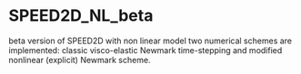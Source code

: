 # SPEED2D_NL_beta
beta version of SPEED2D with non linear model
two numerical schemes are implemented: classic visco-elastic Newmark time-stepping and modified nonlinear (explicit) Newmark scheme.
